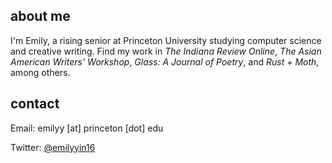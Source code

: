 ## about me 

I'm Emily, a rising senior at Princeton University studying computer science and creative writing. Find my work in *The Indiana Review Online*, *The Asian American Writers' Workshop*, *Glass: A Journal of Poetry*, and *Rust + Moth*, among others. 


## contact

Email: emilyy [at] princeton [dot] edu

Twitter: [@emilyyin16](https://twitter.com/emilyyin16)

